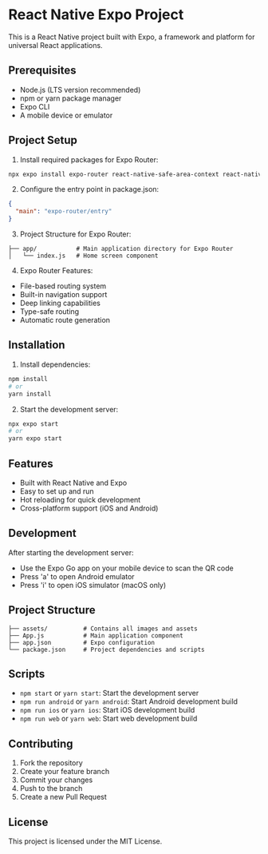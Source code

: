 # React Native Expo Project

This is a React Native project built with Expo, a framework and platform for universal React applications.

## Prerequisites

- Node.js (LTS version recommended)
- npm or yarn package manager
- Expo CLI
- A mobile device or emulator

## Project Setup

1. Install required packages for Expo Router:
```bash
npx expo install expo-router react-native-safe-area-context react-native-screens expo-linking expo-constants expo-status-bar
```

2. Configure the entry point in package.json:
```json
{
  "main": "expo-router/entry"
}
```

3. Project Structure for Expo Router:
```
├── app/           # Main application directory for Expo Router
│   └── index.js   # Home screen component
```

4. Expo Router Features:
- File-based routing system
- Built-in navigation support
- Deep linking capabilities
- Type-safe routing
- Automatic route generation

## Installation

1. Install dependencies:
```bash
npm install
# or
yarn install
```

2. Start the development server:
```bash
npx expo start
# or
yarn expo start
```

## Features

- Built with React Native and Expo
- Easy to set up and run
- Hot reloading for quick development
- Cross-platform support (iOS and Android)

## Development

After starting the development server:
- Use the Expo Go app on your mobile device to scan the QR code
- Press 'a' to open Android emulator
- Press 'i' to open iOS simulator (macOS only)

## Project Structure

```
├── assets/          # Contains all images and assets
├── App.js           # Main application component
├── app.json         # Expo configuration
└── package.json     # Project dependencies and scripts
```

## Scripts

- `npm start` or `yarn start`: Start the development server
- `npm run android` or `yarn android`: Start Android development build
- `npm run ios` or `yarn ios`: Start iOS development build
- `npm run web` or `yarn web`: Start web development build

## Contributing

1. Fork the repository
2. Create your feature branch
3. Commit your changes
4. Push to the branch
5. Create a new Pull Request

## License

This project is licensed under the MIT License.